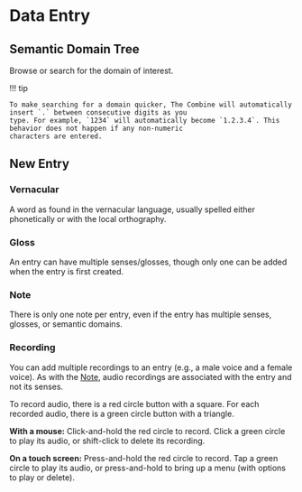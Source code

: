 # Data Entry

## Semantic Domain Tree

Browse or search for the domain of interest.

!!! tip

    To make searching for a domain quicker, The Combine will automatically insert `.` between consecutive digits as you
    type. For example, `1234` will automatically become `1.2.3.4`. This behavior does not happen if any non-numeric
    characters are entered.

## New Entry

### Vernacular

A word as found in the vernacular language, usually spelled either phonetically or with the local orthography.

### Gloss

An entry can have multiple senses/glosses, though only one can be added when the entry is first created.

### Note

There is only one note per entry, even if the entry has multiple senses, glosses, or semantic domains.

### Recording

You can add multiple recordings to an entry (e.g., a male voice and a female voice). As with the [Note](#note), audio
recordings are associated with the entry and not its senses.

To record audio, there is a red circle button with a square. For each recorded audio, there is a green circle button
with a triangle.

**With a mouse:** Click-and-hold the red circle to record. Click a green circle to play its audio, or shift-click to
delete its recording.

**On a touch screen:** Press-and-hold the red circle to record. Tap a green circle to play its audio, or press-and-hold
to bring up a menu (with options to play or delete).
